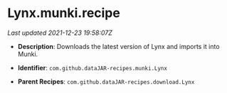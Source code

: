 # Lynx.munki.recipe

_Last updated 2021-12-23 19:58:07Z_

- **Description**: Downloads the latest version of Lynx and imports it into Munki.

- **Identifier**: `com.github.dataJAR-recipes.munki.Lynx`

- **Parent Recipes**: `com.github.dataJAR-recipes.download.Lynx`